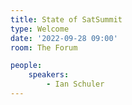 ```yaml
---
title: State of SatSummit
type: Welcome
date: '2022-09-28 09:00'
room: The Forum

people:
    speakers:
        - Ian Schuler
---
```

